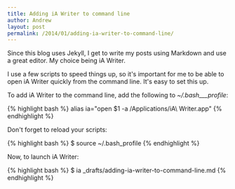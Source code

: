 ```yaml
---
title: Adding iA Writer to command line
author: Andrew
layout: post
permalink: /2014/01/adding-ia-writer-to-command-line/
---
```



Since this blog uses Jekyll, I get to write my posts using Markdown and use a great editor. My choice being iA Writer.

I use a few scripts to speed things up, so it's important for me to be able to open iA Writer quickly from the command line. It's easy to set this up.

To add iA Writer to the command line, add the following to _~/.bash___profile_:

{% highlight bash %}
alias ia="open $1 -a /Applications/iA\ Writer.app"
{% endhighlight %}

Don't forget to reload your scripts:

{% highlight bash %}
$ source ~/.bash_profile
{% endhighlight %}

Now, to launch iA Writer:

{% highlight bash %}
$ ia _drafts/adding-ia-writer-to-command-line.md
{% endhighlight %}